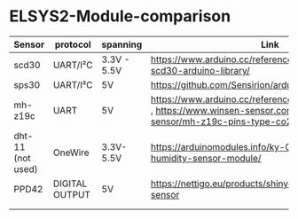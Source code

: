 # ELSYS2-Module-comparison

| Sensor            | protocol       | spanning    | Link                                                                                                                                                      | WxLxh         |
| ----------------- | -------------- | ----------- | --------------------------------------------------------------------------------------------------------------------------------------------------------- | ------------- |
| scd30             | UART/I²C       | 3.3V - 5.5V | https://www.arduino.cc/reference/en/libraries/sparkfun-scd30-arduino-library/                                                                             |               |
| sps30             | UART/I²C       | 5V          | https://github.com/Sensirion/arduino-sps                                                                                                                  | 41.2x41.12.3  |
| mh-z19c           | UART           | 5V          | https://www.arduino.cc/reference/en/libraries/mh-z19/ , https://www.winsen-sensor.com/d/files/infrared-gas-sensor/mh-z19c-pins-type-co2-manual-ver1_0.pdf | 32.9x19.7x8.6 |
| dht-11 (not used) | OneWire        | 3.3V-5.5V   | https://arduinomodules.info/ky-015-temperature-humidity-sensor-module/                                                                                    |               |
| PPD42             | DIGITAL OUTPUT | 5V          | https://nettigo.eu/products/shinyei-ppd42-air-quality-sensor                                                                                              | 59x45x        |
|                   |                |             |                                                                                                                                                           |               |
|                   |                |             |                                                                                                                                                           |               |








